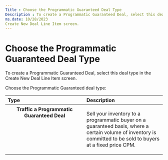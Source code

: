 ```yaml
---
Title : Choose the Programmatic Guaranteed Deal Type
Description : To create a Programmatic Guaranteed Deal, select this deal type in the
ms.date: 10/28/2023
Create New Deal Line Item screen.
---
```



# Choose the Programmatic Guaranteed Deal Type



To create a Programmatic Guaranteed Deal, select this deal type in the
Create New Deal Line Item screen.



<div class="li step p">

Choose the Programmatic Guaranteed deal
type:

<table id="choose-a-deal-type__choicetable_tc1_vgm_hmb"
class="simpletable choicetable choicetableborder" data-border="1"
data-frame="hsides" data-rules="rows" data-cellpadding="4"
data-cellspacing="0" data-summary="">
<colgroup>
<col style="width: 50%" />
<col style="width: 50%" />
</colgroup>
<thead class="thead">
<tr class="header sthead chhead">
<th class="stentry choptionhd" scope="col"
style="text-align: left; vertical-align: bottom;">Type</th>
<th class="stentry chdeschd" scope="col"
style="text-align: left; vertical-align: bottom;">Description</th>
</tr>
</thead>
<tbody>
<tr class="odd strow chrow">
<th class="stentry choption" style="vertical-align: top"
scope="row">Traffic a Programmatic Guaranteed
Deal</th>
<td class="stentry chdesc" style="vertical-align: top"><p>Sell your
inventory to a programmatic buyer on a guaranteed basis, where a certain
volume of inventory is committed to be sold to buyers at a fixed price
CPM.</p></td>
</tr>
</tbody>
</table>








